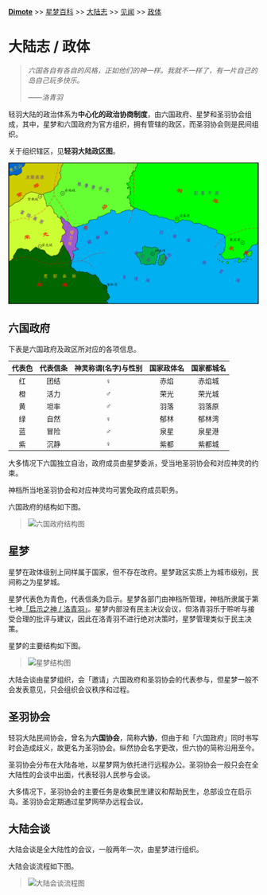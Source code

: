 **[Dimote](https://dimote.top)** >> [星梦百科](../../index.md) >> [大陆志](../../index.md#大陆志) >> [见闻](../../index.md#见闻) >> [政体](zhengti.md)

# 大陆志 / 政体

> *六国各自有各自的风格，正如他们的神一样。我就不一样了，有一片自己的岛自己玩多快乐。*
>
> ——*洛青羽*

轻羽大陆的政治体系为**中心化的政治协商制度**，由六国政府、星梦和圣羽协会组成，其中，星梦和六国政府为官方组织，拥有管辖的政区，而圣羽协会则是民间组织。

关于组织辖区，见**轻羽大陆政区图**。

![轻羽大陆政区图](../../../resource/image/flyland_map.png)

## 六国政府

下表是六国政府及政区所对应的各项信息。

| 代表色 | 代表信条 | 神灵称谓(名字)与性别 | 国家政体名 | 国家都城名 |
| :---: | :---: | :---: | :---: | :---: |
| 红 | 团结 | ♀ | 赤焰 | 赤焰城 |
| 橙 | 活力 | ♂ | 荣光 | 荣光城 |
| 黄 | 坦率 | ♂ | 羽落 | 羽落原 |
| 绿 | 自然 | ♀ | 郁林 | 郁林湾 |
| 蓝 | 冒险 | ♂ | 泉星 | 泉星港 |
| 紫 | 沉静 | ♀ | 紫都 | 紫都城 |

大多情况下六国独立自治，政府成员由星梦委派，受当地圣羽协会和对应神灵的约束。

神档所当地圣羽协会和对应神灵均可罢免政府成员职务。

六国政府的结构如下图。

> ![六国政府结构图]()

## 星梦

星梦在政体级别上同样属于国家，但不存在改府。星梦政区实质上为城市级别，民间称之为星梦城。

星梦代表色为青色，代表信条为启示。星梦各部门由神档所管理，神档所隶属于第七神[「启示之神 / 洛青羽」](../../zsz/luoqingyu.md)。星梦内部没有民主决议会议，但洛青羽乐于聆听与接受合理的批评与建议，因此在洛青羽不进行绝对决策时，星梦管理类似于民主决策。

星梦的主要结构如下图。

> ![星梦结构图]()

大陆会谈由星梦组织，会「邀请」六国政府和圣羽协会的代表参与，但星梦一般不会发表意见，只会组织会议秩序和过程。

## 圣羽协会

轻羽大陆民间协会，曾名为**六国协会**，简称**六协**，但由于和「六国政府」同时书写时会造成歧义，故更名为圣羽协会。纵然协会名字更改，但六协的简称沿用至今。

圣羽协会分布在大陆各地，以星梦网为依托进行远程办公。圣羽协会一般只会在全大陆性的会谈中出面，代表轻羽人民参与会谈。

大多情况下，圣羽协会的主要任务是收集民生建议和帮助民生，总部设立在启示岛。圣羽协会定期通过星梦网举办远程会议。

## 大陆会谈

大陆会谈是全大陆性的会议，一般两年一次，由星梦进行组织。

大陆会谈流程如下图。

> ![大陆会谈流程图]()
